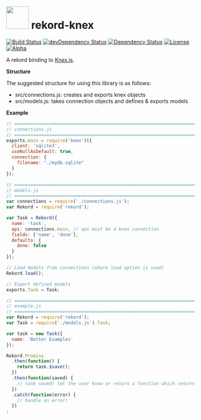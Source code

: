 # <img src="https://raw.githubusercontent.com/Rekord/rekord/master/images/rekord-color.png" width="60"> rekord-knex

[![Build Status](https://travis-ci.org/Rekord/rekord-knex.svg?branch=master)](https://travis-ci.org/Rekord/rekord-knex)
[![devDependency Status](https://david-dm.org/Rekord/rekord-knex/dev-status.svg)](https://david-dm.org/Rekord/rekord-knex#info=devDependencies)
[![Dependency Status](https://david-dm.org/Rekord/rekord-knex.svg)](https://david-dm.org/Rekord/rekord-knex)
[![License](https://img.shields.io/badge/license-MIT-blue.svg)](https://github.com/Rekord/rekord/blob/master/LICENSE)
[![Alpha](https://img.shields.io/badge/State-Alpha-orange.svg)]()

A rekord binding to [Knex.js](http://knexjs.org/).

**Structure**

The suggested structure for using this library is as follows:

- src/connections.js: creates and exports knex objects
- src/models.js: takes connection objects and defines & exports models

**Example**

```javascript
// =============================================================================
// connections.js
// =============================================================================
exports.main = require('knex')({
  client: 'sqlite3',
  useNullAsDefault: true,
  connection: {
    filename: "./mydb.sqlite"
  }
});

// =============================================================================
// models.js
// =============================================================================
var connections = require('./connections.js');
var Rekord = require('rekord');

var Task = Rekord({
  name: 'task',
  api: connections.main, // api must be a knex connection
  fields: ['name', 'done'],
  defaults: {
    done: false
  }
});

// Load models from connections (where load option is used)
Rekord.load();

// Export defined models
exports.Task = Task;

// =============================================================================
// example.js
// =============================================================================
var Rekord = require('rekord');
var Task = require('./models.js').Task;

var task = new Task({
  name: 'Better Examples'
});

Rekord.Promise
  .then(function() {
    return task.$save();
  })
  .then(function(saved) {
    // task saved! let the user know or return a function which returns a promise
  })
  .catch(function(error) {
    // handle an error!
  })
;
```
